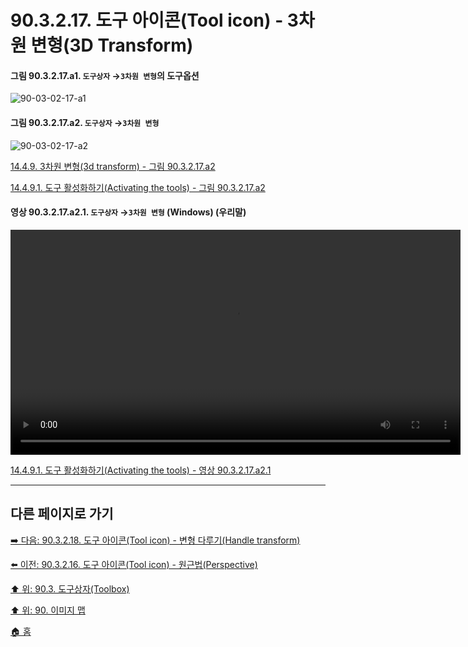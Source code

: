 # 90.3.2.17. 도구 아이콘(Tool icon) - 3차원 변형(3D Transform)

<a id="90-03-02-17-a1"></a>

#### 그림 90.3.2.17.a1. `도구상자` →`3차원 변형`의 도구옵션
![90-03-02-17-a1](https://github.com/wonder13662/gimp/assets/15767104/cf39244c-a25d-45e7-8402-6802b1bb80a2)

<a id="90-03-02-17-a2"></a>

#### 그림 90.3.2.17.a2. `도구상자` →`3차원 변형`
![90-03-02-17-a2](https://github.com/wonder13662/gimp/assets/15767104/90c1474c-bf80-4eff-ac55-f6ae335c7d69)

[14.4.9. 3차원 변형(3d transform) - 그림 90.3.2.17.a2](./14-04-09-00-3d-transform.md#90-03-02-17-a2)

[14.4.9.1. 도구 활성화하기(Activating the tools) - 그림 90.3.2.17.a2](./14-04-09-01-activating_the_tool.md#90-03-02-17-a2)

<a id="90-03-02-17-a2-01"></a>

#### 영상 90.3.2.17.a2.1. `도구상자` →`3차원 변형` (Windows) (우리말)
<video controls="controls" width="720" src="https://github.com/wonder13662/gimp/assets/15767104/84b3fb8a-1394-4406-9e55-7d35ef06e87d"></video>

[14.4.9.1. 도구 활성화하기(Activating the tools) - 영상 90.3.2.17.a2.1](./14-04-09-01-activating_the_tool.md#90-03-02-17-a2-01)

***

## 다른 페이지로 가기

[➡️ 다음: 90.3.2.18. 도구 아이콘(Tool icon) - 변형 다루기(Handle transform)](./90-03-02-18-handle_transform.md)

[⬅️ 이전: 90.3.2.16. 도구 아이콘(Tool icon) - 원근법(Perspective)](./90-03-02-16-perspective.md)

[⬆️ 위: 90.3. 도구상자(Toolbox)](./90-03-00-toolbox.md)

[⬆️ 위: 90. 이미지 맵](./90-00-image-map.md)

[🏠 홈](./00-home.md)
